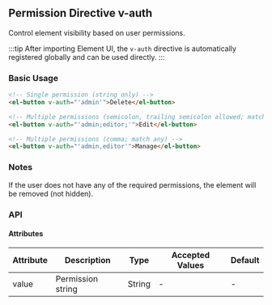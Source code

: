 ## Permission Directive v-auth

Control element visibility based on user permissions.

:::tip
After importing Element UI, the `v-auth` directive is automatically registered globally and can be used directly.
:::

### Basic Usage

```html
<!-- Single permission (string only) -->
<el-button v-auth="'admin'">Delete</el-button>

<!-- Multiple permissions (semicolon, trailing semicolon allowed; match any) -->
<el-button v-auth="'admin;editor;'">Edit</el-button>

<!-- Multiple permissions (comma; match any) -->
<el-button v-auth="'admin,editor'">Manage</el-button>
```

### Notes

If the user does not have any of the required permissions, the element will be removed (not hidden).

### API

#### Attributes

| Attribute | Description       | Type   | Accepted Values | Default |
| --------- | ----------------- | ------ | --------------- | ------- |
| value     | Permission string | String | -               | -       |
